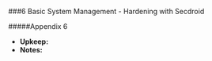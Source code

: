 ###6 Basic System Management - Hardening with Secdroid

#####Appendix 6
  * **Upkeep:**
  * **Notes:**
